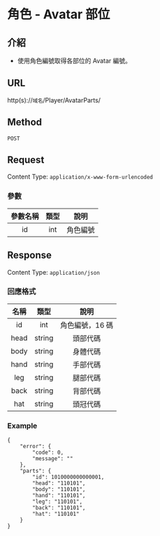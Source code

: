 # 角色 - Avatar 部位

## 介紹

- 使用角色編號取得各部位的 Avatar 編號。

## URL

http(s)://`域名`/Player/AvatarParts/

## Method

`POST`

## Request

Content Type: `application/x-www-form-urlencoded`

### 參數

| 參數名稱 | 類型 | 說明 |
|:-:|:-:|:-:|
| id | int | 角色編號 |

## Response

Content Type: `application/json`

### 回應格式

| 名稱 | 類型 | 說明 |
|:-:|:-:|:-:|
| id | int | 角色編號，16 碼 |
| head | string | 頭部代碼 |
| body | string | 身體代碼 |
| hand | string | 手部代碼 |
| leg | string | 腿部代碼 |
| back | string | 背部代碼 |
| hat | string | 頭冠代碼 |


### Example

	{
	    "error": {
	        "code": 0,
	        "message": ""
	    },
	    "parts": {
	        "id": 1010000000000001,
	        "head": "110101",
	        "body": "110101",
	        "hand": "110101",
	        "leg": "110101",
	        "back": "110101",
	        "hat": "110101"
	    }
	}